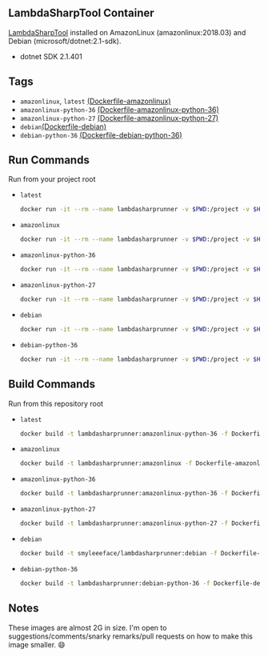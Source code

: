 LambdaSharpTool Container
-------------------------

[LambdaSharpTool](https://github.com/LambdaSharp/LambdaSharpTool) installed on AmazonLinux (amazonlinux:2018.03) and Debian (microsoft/dotnet:2.1-sdk).

* dotnet SDK 2.1.401

Tags
----

* `amazonlinux`, `latest` [(Dockerfile-amazonlinux)](https://github.com/smyleeface/LambdaSharpRunner/blob/master/Dockerfile-amazonlinux)
* `amazonlinux-python-36` [(Dockerfile-amazonlinux-python-36)](https://github.com/smyleeface/LambdaSharpRunner/blob/master/Dockerfile-amazonlinux-python-36)
* `amazonlinux-python-27` [(Dockerfile-amazonlinux-python-27)](https://github.com/smyleeface/LambdaSharpRunner/blob/master/Dockerfile-amazonlinux-python-27)
* `debian`[(Dockerfile-debian)](https://github.com/smyleeface/LambdaSharpRunner/blob/master/Dockerfile-debian)
* `debian-python-36` [(Dockerfile-debian-python-36)](https://github.com/smyleeface/LambdaSharpRunner/blob/master/Dockerfile-debian-python-36)

Run Commands
------------

Run from your project root

* `latest`

    ```bash
    docker run -it --rm --name lambdasharprunner -v $PWD:/project -v $HOME/.aws:/root/.aws smyleeface/lambdasharprunner:latest /bin/bash lash deploy
    ```

* `amazonlinux`

    ```bash
    docker run -it --rm --name lambdasharprunner -v $PWD:/project -v $HOME/.aws:/root/.aws smyleeface/lambdasharprunner:amazonlinux /bin/bash lash deploy
    ```

* `amazonlinux-python-36`

    ```bash
    docker run -it --rm --name lambdasharprunner -v $PWD:/project -v $HOME/.aws:/root/.aws smyleeface/lambdasharprunner:amazonlinux-python-36 /bin/bash lash deploy
    ```
* `amazonlinux-python-27`

    ```bash
    docker run -it --rm --name lambdasharprunner -v $PWD:/project -v $HOME/.aws:/root/.aws smyleeface/lambdasharprunner:amazonlinux-python-27 /bin/bash lash deploy
    ```
* `debian`

    ```bash
    docker run -it --rm --name lambdasharprunner -v $PWD:/project -v $HOME/.aws:/root/.aws smyleeface/lambdasharprunner:debian /bin/bash lash deploy
    ```
* `debian-python-36`

    ```bash
    docker run -it --rm --name lambdasharprunner -v $PWD:/project -v $HOME/.aws:/root/.aws smyleeface/lambdasharprunner:debian-python-36 /bin/bash lash deploy
    ```
    
Build Commands
------------

Run from this repository root

* `latest`

    ```bash
    docker build -t lambdasharprunner:amazonlinux-python-36 -f Dockerfile-amazonlinux-python-36 .
    ```

* `amazonlinux`

    ```bash
    docker build -t lambdasharprunner:amazonlinux -f Dockerfile-amazonlinux .
    ```

* `amazonlinux-python-36`

    ```bash
    docker build -t lambdasharprunner:amazonlinux-python-36 -f Dockerfile-amazonlinux-python-36 .
    ```
* `amazonlinux-python-27`

    ```bash
    docker build -t lambdasharprunner:amazonlinux-python-27 -f Dockerfile-amazonlinux-python-27 .
    ```
* `debian`

    ```bash
    docker build -t smyleeeface/lambdasharprunner:debian -f Dockerfile-debian .
    ```
* `debian-python-36`

    ```bash
    docker build -t lambdasharprunner:debian-python-36 -f Dockerfile-debian-python-36 .
    ```

Notes
-----

These images are almost 2G in size. I'm open to suggestions/comments/snarky remarks/pull requests on how to make this image smaller. :smile:
